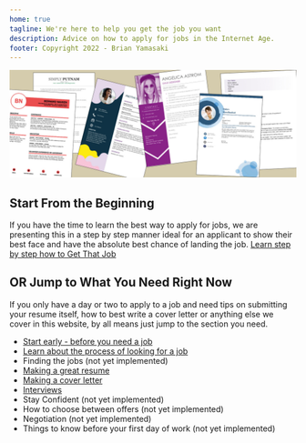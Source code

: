 ```yaml
---
home: true
tagline: We're here to help you get the job you want
description: Advice on how to apply for jobs in the Internet Age.
footer: Copyright 2022 - Brian Yamasaki
---
```


![hero image](./assets/resumes-and-cover-letters.jpg)

## Start From the Beginning
If you have the time to learn the best way to apply for jobs, we are presenting this in a step by step manner ideal for an applicant to show their best face and have the absolute best chance of landing the job. [Learn step by step how to Get That Job](/prepare-in-advance)

## OR Jump to What You Need Right Now
If you only have a day or two to apply to a job and need tips on submitting your resume itself, how to best write a cover letter or anything else we cover in this website, by all means just jump to the section you need. 

- [Start early - before you need a job](/prepare-in-advance)
- [Learn about the process of looking for a job](/hiring-process)
- Finding the jobs (not yet implemented) 
- [Making a great resume](/resume)
- [Making a cover letter](/cover-letter)
- [Interviews](/interviews)
- Stay Confident (not yet implemented)
- How to choose between offers (not yet implemented)
- Negotiation (not yet implemented)
- Things to know before your first day of work (not yet implemented)



